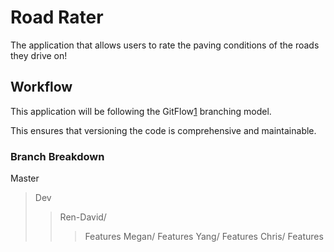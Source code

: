 # Road Rater

The application that allows users to rate the paving conditions of the roads they drive on!

## Workflow

This application will be following the GitFlow[1] branching model.

This ensures that versioning the code is comprehensive and maintainable.

### Branch Breakdown

Master
> Dev
>> Ren-David/		
>>> Features
>>Megan/
>>>Features
>>Yang/
>>>Features
>>Chris/
>>>Features



[1]: https://danielkummer.github.io/git-flow-cheatsheet/